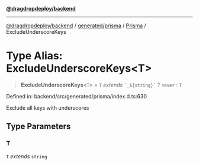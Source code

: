 [**@dragdropdeploy/backend**](../../../../../README.md)

***

[@dragdropdeploy/backend](../../../../../README.md) / [generated/prisma](../../../README.md) / [Prisma](../README.md) / ExcludeUnderscoreKeys

# Type Alias: ExcludeUnderscoreKeys\<T\>

> **ExcludeUnderscoreKeys**\<`T`\> = `T` *extends* `` `_${string}` `` ? `never` : `T`

Defined in: backend/src/generated/prisma/index.d.ts:630

Exclude all keys with underscores

## Type Parameters

### T

`T` *extends* `string`
